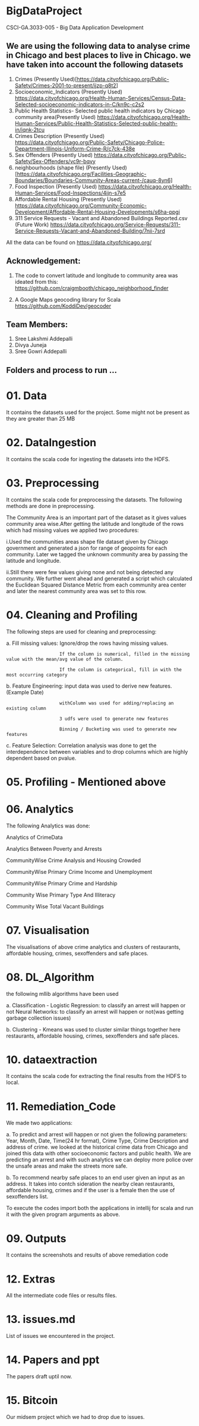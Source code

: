 # BigDataProject
CSCI-GA.3033-005 - Big Data Application Development


## We are using the following data to analyse crime in Chicago and best places to live in Chicago. we have taken into account the following datasets

1. Crimes (Presently Used)[https://data.cityofchicago.org/Public-Safety/Crimes-2001-to-present/ijzp-q8t2]
2. Socioeconomic_Indicators (Presently Used) https://data.cityofchicago.org/Health-Human-Services/Census-Data-Selected-socioeconomic-indicators-in-C/kn9c-c2s2
3. Public Health Statistics- Selected public health indicators by Chicago community area(Presently Used) https://data.cityofchicago.org/Health-Human-Services/Public-Health-Statistics-Selected-public-health-in/iqnk-2tcu
4. Crimes Description (Presently Used) https://data.cityofchicago.org/Public-Safety/Chicago-Police-Department-Illinois-Uniform-Crime-R/c7ck-438e
5. Sex Offenders (Presently Used) https://data.cityofchicago.org/Public-Safety/Sex-Offenders/vc9r-bqvy
6. neighbourhoods (shape file) (Presently Used) [https://data.cityofchicago.org/Facilities-Geographic-Boundaries/Boundaries-Community-Areas-current-/cauq-8yn6]
7. Food Inspection (Presently Used) https://data.cityofchicago.org/Health-Human-Services/Food-Inspections/4ijn-s7e5
8. Affordable Rental Housing (Presently Used) https://data.cityofchicago.org/Community-Economic-Development/Affordable-Rental-Housing-Developments/s6ha-ppgi
9. 311 Service Requests - Vacant and Abandoned Buildings Reported.csv (Future Work) https://data.cityofchicago.org/Service-Requests/311-Service-Requests-Vacant-and-Abandoned-Building/7nii-7srd

All the data can be found on https://data.cityofchicago.org/

## Acknowledgement: 

1. The code to convert latitude and longitude to community area was ideated from this:  
https://github.com/craigmbooth/chicago_neighborhood_finder

2. A Google Maps geocoding library for Scala
https://github.com/KoddiDev/geocoder


## Team Members:

1. Sree Lakshmi Addepalli
2. Divya Juneja
3. Sree Gowri Addepalli


##  Folders and process to run ...

# 01. Data
It contains the datasets used for the project. Some might not be present as they  are  greater than 25 MB

# 02. DataIngestion
It  contains the scala code for ingesting the datasets into the HDFS. 

# 03. Preprocessing
It  contains the scala code for preprocessing the datasets. The following methods are done in preprocessing.

The Community Area is an important part of the dataset as it gives values community area wise.After getting the latitude and longitude of the rows which had missing values we applied two procedures:

i.Used the communities areas shape file dataset given by Chicago government and generated a json for range of geopoints for each community. Later we tagged the unknown community area by passing the latitude and longitude.

ii.Still there were few values giving none and not being detected any community. We further went ahead and generated a script which calculated the Euclidean Squared Distance Metric from each community area center and later the nearest community area was set to this row.

# 04. Cleaning and Profiling
The following steps are used for cleaning and preprocessing:

a. Fill missing values: Ignore/drop the rows having missing values.

                        If the column is numerical, filled in the missing value with the mean/avg value of the column. 
                        
                        If the column is categorical, fill in with the most occurring category
                        
b. Feature Engineering: input data was used to derive new features.(Example Date)

                        withColumn was used for adding/replacing an existing column
                        
                        3 udfs were used to generate new features
                        
                        Binning / Bucketing was used to generate new features
                        
c. Feature Selection: Correlation analysis was done to get the interdependence between variables and to  drop columns which are highly dependent based on pvalue.

# 05. Profiling - Mentioned above

# 06. Analytics
The following Analytics was done: 

Analytics of CrimeData

Analytics Between Poverty and Arrests

CommunityWise Crime Analysis and Housing Crowded

CommunityWise Primary Crime Income and Unemployment

CommunityWise Primary Crime and Hardship

Community Wise Primary Type And Illiteracy

Community Wise Total Vacant Buildings

# 07. Visualisation
The visualisations of above crime analytics and clusters of restaurants, affordable housing,  crimes, sexoffenders  and safe places.

# 08. DL_Algorithm
the following mllib algorithms have been used

a. Classification - Logistic Regression:  to classify an arrest will happen or not
                    Neural Networks: to classify an arrest will happen or not(was getting  garbage collection issues)
                    
b. Clustering - Kmeans was used to cluster similar things together here restaurants, affordable housing,  crimes, sexoffenders  and safe places.

# 10. dataextraction
It  contains the scala code for extracting the final results from the HDFS to local.

# 11. Remediation_Code
We made two applications:

a. To predict  and arrest will happen or not given the following parameters:
Year, Month, Date, Time(24 hr format), Crime Type,  Crime Description and address of crime.
we looked at the historical crime data from Chicago and joined this data with other socioeconomic factors and public health.
We are predicting an arrest and with such analytics we can deploy more police over the unsafe areas and make the streets more safe.

b. To recommend nearby safe places to an end user given an input  as an address. It takes into contch sideration the nearby  clean restaurants, affordable housing, crimes and if the user is a female then the use of sexoffenders list.

To execute the codes import both the applications in intellij for scala and run it with the given program arguments as above.

# 09. Outputs
It  contains the screenshots and results of above remediation code

# 12. Extras
All the intermediate code files or results files.

# 13. issues.md
List of issues we encountered in the project.

# 14. Papers and ppt
The papers draft uptil now.

# 15. Bitcoin
Our midsem project which we had to drop due to issues.
